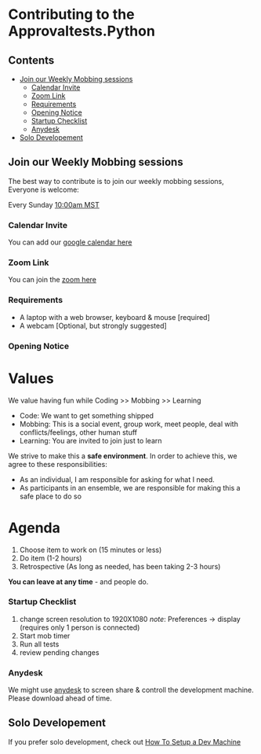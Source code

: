 # Contributing to the Approvaltests.Python

<!-- toc -->
## Contents

  * [Join our Weekly Mobbing sessions](#join-our-weekly-mobbing-sessions)
    * [Calendar Invite](#calendar-invite)
    * [Zoom Link](#zoom-link)
    * [Requirements](#requirements)
    * [Opening Notice](#opening-notice)
    * [Startup Checklist](#startup-checklist)
    * [Anydesk](#anydesk)
  * [Solo Developement](#solo-developement)<!-- endToc -->

## Join our Weekly Mobbing sessions

The best way to contribute is to join our weekly mobbing sessions,  
Everyone is welcome:

Every Sunday [10:00am MST](https://www.timeanddate.com/worldclock/fixedtime.html?msg=Python+Mob&iso=20220508T10&p1=75&ah=1&am=30)

### Calendar Invite

You can add our [google calendar here](https://calendar.google.com/calendar/u/0?cid=cHBnZ2wycWI3bGttOWlwbWI3aTIyMDI0dDhAZ3JvdXAuY2FsZW5kYXIuZ29vZ2xlLmNvbQ)


### Zoom Link

You can join the [zoom here](https://us02web.zoom.us/j/83006973213?pwd=RHhBamZNbVJFbTR6UmIxd0FwWWx5UT09)

### Requirements
* A laptop with a web browser, keyboard & mouse [required]
* A webcam [Optional, but strongly suggested]



### Opening Notice

# Values<!-- include: opening_notice.md -->

  We value having fun while
  Coding >> Mobbing >> Learning 
  
  * Code: We want to get something shipped 
  * Mobbing: This is a social event, group work, meet people, deal with conflicts/feelings, other human stuff
  * Learning: You are invited to join just to learn

  We strive to make this a **safe environment**. In order to achieve this, we agree to these responsibilities:
  * As an individual, I am responsible for asking for what I need. 
  * As participants in an ensemble, we are responsible for making this a safe place to do so

# Agenda

  1. Choose item to work on (15 minutes or less)
  2. Do item (1-2 hours)
  3. Retrospective (As long as needed, has been taking 2-3 hours)

**You can leave at any time** - and people do.<!-- endInclude -->

### Startup Checklist
  1. change screen resolution to 1920X1080 
       *note*: Preferences -> display (requires only 1 person is connected)
  1. Start mob timer
  1. Run all tests
  1. review pending changes 


### Anydesk

We might use [anydesk](https://anydesk.com/en) to screen share & controll the development machine. Please download ahead of time.

## Solo Developement
If you prefer solo development, check out [How To Setup a Dev Machine](./how_to/setting_up_a_dev_machine.md)

